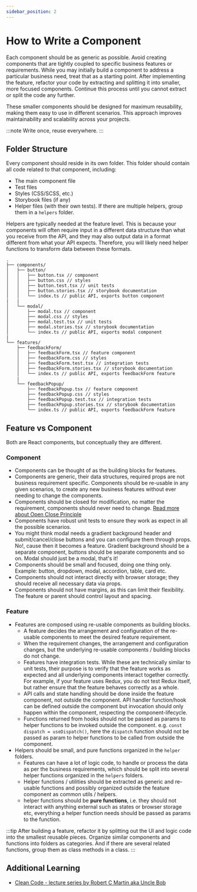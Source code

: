 ```yaml
---
sidebar_position: 2
---
```


# How to Write a Component

Each component should be as generic as possible. Avoid creating components that are tightly coupled to specific business features or requirements. While you may initially build a component to address a particular business need, treat that as a starting point. After implementing the feature, refactor your code by extracting and splitting it into smaller, more focused components. Continue this process until you cannot extract or split the code any further.

These smaller components should be designed for maximum reusability, making them easy to use in different scenarios. This approach improves maintainability and scalability across your projects.

:::note
Write once, reuse everywhere.
:::

## Folder Structure

Every component should reside in its own folder. This folder should contain all code related to that component, including:

- The main component file
- Test files
- Styles (CSS/SCSS, etc.)
- Storybook files (if any)
- Helper files (with their own tests). If there are multiple helpers, group them in a `helpers` folder.

Helpers are typically needed at the feature level. This is because your components will often require input in a different data structure than what you receive from the API, and they may also output data in a format different from what your API expects. Therefore, you will likely need helper functions to transform data between these formats.

```text title="Example of clean structure"
.
├── components/
│   ├── button/
│   │   ├── button.tsx // component
│   │   ├── button.css // styles
│   │   ├── button.test.tsx // unit tests
│   │   ├── button.stories.tsx // storybook documentation
│   │   └── index.ts // public API, exports button component
|   |
│   └── modal/
│       ├── modal.tsx // component
│       ├── modal.css // styles
│       ├── modal.test.tsx // unit tests
│       ├── modal.stories.tsx // storybook documentation
│       └── index.ts // public API, exports modal component
|
└── features/
    ├── feedbackForm/
    │   ├── feedbackForm.tsx // feature component
    │   ├── feedbackForm.css // styles
    │   ├── feedbackForm.test.tsx // integration tests
    │   ├── feedbackForm.stories.tsx // storybook documentation
    │   └── index.ts // public API, exports feedbackForm feature
    |
    └── feedbackPopup/
        ├── feedbackPopup.tsx // feature component
        ├── feedbackPopup.css // styles
        ├── feedbackPopup.test.tsx // integration tests
        ├── feedbackPopup.stories.tsx // storybook documentation
        └── index.ts // public API, exports feedbackForm feature
```

## Feature vs Component

Both are React components, but conceptually they are different.

### Component

- Components can be thought of as the building blocks for features.
- Components are generic, their data structures, required props are not business requirement specific. Components should be re-usable in any given scenarios, to create any new business features without ever needing to change the components.
- Components should be closed for modification, no matter the requirement, components should never need to change. [Read more about Open Close Principle](./4.open-close-principle-and-the-role-of-agile.md)
- Components have robust unit tests to ensure they work as expect in all the possible scenarios.
- You might think modal needs a gradient background header and submit/cancel/close buttons and you can configure them through props. No!, cause then it becomes a feature. Gradient background should be a separate component, buttons should be separate components and so on. Modal should just be a modal, that's it!
- Components should be small and focused, doing one thing only. Example: button, dropdown, modal, accordion, table, card etc.
- Components should not interact directly with browser storage; they should receive all necessary data via props.
- Components should not have margins, as this can limit their flexibility. The feature or parent should control layout and spacing.

### Feature

- Features are composed using re-usable components as building blocks.
  - A feature decides the arrangement and configuration of the re-usable components to meet the desired feature requirement.
  - When the requirement changes, the arrangement and configuration changes, but the underlying re-usable components / building blocks do not change.
  - Features have integration tests. While these are technically similar to unit tests, their purpose is to verify that the feature works as expected and all underlying components interact together correctly. For example, if your feature uses Redux, you do not test Redux itself, but rather ensure that the feature behaves correctly as a whole.
  - API calls and state handling should be done inside the feature component, not outside the component. API handler function/hook can be defined outside the component but invocation should only happen within the component, respecting the component-lifecycle.
  - Functions returned from hooks should not be passed as params to helper functions to be invoked outside the component. e.g. `const dispatch = useDispatch()`, here the `dispatch` function should not be passed as param to helper functions to be called from outside the component.
- Helpers should be small, and pure functions organized in the `helper` folders.
  - Features can have a lot of logic code, to handle or process the data as per the business requirements, which should be split into several helper functions organized in the `helpers` folders.
  - Helper functions / utilities should be extracted as generic and re-usable functions and possibly organized outside the feature component as common utils / helpers.
  - helper functions should be **pure functions**, i.e. they should not interact with anything external such as states or browser storage etc, everything a helper function needs should be passed as params to the function.

:::tip
After building a feature, refactor it by splitting out the UI and logic code into the smallest reusable pieces. Organize similar components and functions into folders as categories. And if there are several related functions, group them as class methods in a class.
:::

## Additional Learning

- [Clean Code - lecture series by Robert C Martin aka Uncle Bob](https://www.youtube.com/playlist?list=PLdTodMosi-BxYqebBBI6JOQitcdUzF4YJ)
